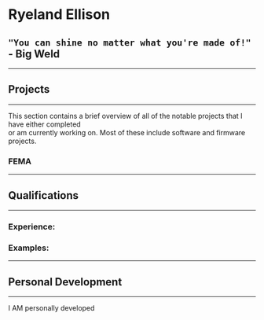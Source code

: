 # Ryeland Ellison
`"You can shine no matter what you're made of!"` - Big Weld
----------------------------------------------------------------------------------------------------

---
## Projects
---
This section contains a brief overview of all of the notable projects that I have either completed  
or am currently working on. Most of these include software and firmware projects. 

### FEMA 

---
## Qualifications
---
### Experience: 

### Examples:

---
## Personal Development
---
I AM personally developed
